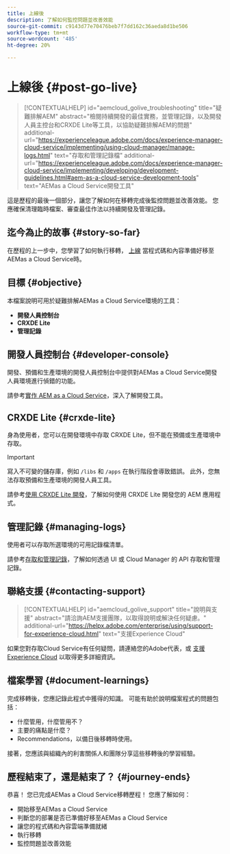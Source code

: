 ```yaml
---
title: 上線後
description: 了解如何監控問題並改善效能
source-git-commit: c9143d77e70476beb7f7dd162c36aeda8d1be506
workflow-type: tm+mt
source-wordcount: '485'
ht-degree: 20%

---
```



# 上線後 {#post-go-live}

>[!CONTEXTUALHELP]
>id="aemcloud_golive_troubleshooting"
>title="疑難排解AEM"
>abstract="檢閱持續開發的最佳實務，並管理記錄，以及開發人員主控台和CRXDE Lite等工具，以協助疑難排解AEM的問題"
>additional-url="https://experienceleague.adobe.com/docs/experience-manager-cloud-service/implementing/using-cloud-manager/manage-logs.html" text="存取和管理記錄檔"
>additional-url="https://experienceleague.adobe.com/docs/experience-manager-cloud-service/implementing/developing/development-guidelines.html#aem-as-a-cloud-service-development-tools" text="AEMas a Cloud Service開發工具"

這是歷程的最後一個部分，讓您了解如何在移轉完成後監控問題並改善效能。 您應確保清理臨時檔案、審查最佳作法以持續開發及管理記錄。

## 迄今為止的故事 {#story-so-far}

在歷程的上一步中，您學習了如何執行移轉， [上線](/help/journey-migration/go-live.md) 當程式碼和內容準備好移至AEMas a Cloud Service時。

## 目標 {#objective}

本檔案說明可用於疑難排解AEMas a Cloud Service環境的工具：

* **開發人員控制台**
* **CRXDE Lite**
* **管理記錄**

## 開發人員控制台 {#developer-console}

開發、預備和生產環境的開發人員控制台中提供對AEMas a Cloud Service開發人員環境進行偵錯的功能。

請參考[實作 AEM as a Cloud Service](/help/implementing/developing/introduction/development-guidelines.md#aem-as-a-cloud-service-development-tools)，深入了解開發工具。

## CRXDE Lite {#crxde-lite}

身為使用者，您可以在開發環境中存取 CRXDE Lite，但不能在預備或生產環境中存取。

>[!IMPORTANT]
>寫入不可變的儲存庫，例如 `/libs` 和 `/apps` 在執行階段會導致錯誤。 此外，您無法存取預備和生產環境的開發人員工具。

請參考[使用 CRXDE Lite 開發](/help/implementing/developing/tools/crxde.md)，了解如何使用 CRXDE Lite 開發您的 AEM 應用程式。

## 管理記錄 {#managing-logs}

使用者可以存取所選環境的可用記錄檔清單。

請參考[存取和管理記錄](/help/implementing/cloud-manager/manage-logs.md)，了解如何透過 UI 或 Cloud Manager 的 API 存取和管理記錄。

## 聯絡支援 {#contacting-support}

>[!CONTEXTUALHELP]
>id="aemcloud_golive_support"
>title="說明與支援"
>abstract="請洽詢AEM支援團隊，以取得說明或解決任何疑慮。"
>additional-url="https://helpx.adobe.com/enterprise/using/support-for-experience-cloud.html" text="支援Experience Cloud"

如果您對存取Cloud Service有任何疑問，請連絡您的Adobe代表，或 [支援Experience Cloud](https://helpx.adobe.com/enterprise/using/support-for-experience-cloud.html) 以取得更多詳細資訊。

## 檔案學習 {#document-learnings}

完成移轉後，您應記錄此程式中獲得的知識。 可能有助於說明檔案程式的問題包括：

* 什麼管用，什麼管用不？
* 主要的痛點是什麼？
* Recommendations，以備日後移轉時使用。

接著，您應該與組織內的利害關係人和團隊分享這些移轉後的學習經驗。

## 歷程結束了，還是結束了？ {#journey-ends}

恭喜！ 您已完成AEMas a Cloud Service移轉歷程！ 您應了解如何：

* 開始移至AEMas a Cloud Service
* 判斷您的部署是否已準備好移至AEMas a Cloud Service
* 讓您的程式碼和內容雲端準備就緒
* 執行移轉
* 監控問題並改善效能

